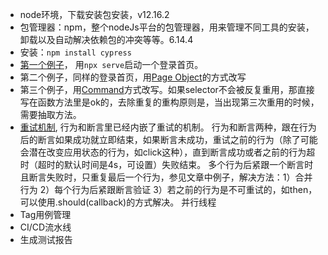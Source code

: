 * node环境，下载安装包安装，v12.16.2
* 包管理器：npm，整个nodeJs平台的包管理器，用来管理不同工具的安装，卸载以及自动解决依赖包的冲突等等。6.14.4
* 安装：```npm install cypress```
* [第一个例子](https://www.valentinog.com/blog/cypress/)， 用```npx serve```启动一个登录首页。
* 第二个例子，同样的登录首页，用[Page Object](https://github.com/jyangTWer/WebAutomation/commit/fbf39d0b1fc4641981128fec238b34112113d9ae#diff-5c1295e2c38c78f5eb2dc81c83eb3c06)的方式改写
* 第三个例子，用[Command](https://github.com/jyangTWer/WebAutomation/commit/5549ebf9fdd295f96fa54346d5d69ba02e6c72e0#diff-5c1295e2c38c78f5eb2dc81c83eb3c06)方式改写。如果selector不会被反复重用，那直接写在函数方法里是ok的，去除重复的重构原则是，当出现第三次重用的时候，需要抽取方法。
* [重试机制](https://docs.cypress.io/guides/core-concepts/retry-ability.html), 行为和断言里已经内嵌了重试的机制。
行为和断言两种，跟在行为后的断言如果成功就立即结束，如果断言未成功，重试之前的行为（除了可能会潜在改变应用状态的行为，如click这种），直到断言成功或者之前的行为超时（超时的默认时间是4s，可设置）失败结束。
多个行为后紧跟一个断言时且断言失败时，只重复最后一个行为，参见文章中例子，解决方法：1）合并行为 2）每个行为后紧跟断言验证 3）若之前的行为是不可重试的，如then，可以使用.should(callback)的方式解决。
并行线程
* Tag用例管理
* CI/CD流水线
* 生成测试报告
